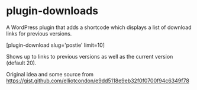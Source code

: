 # plugin-downloads
A WordPress plugin that adds a shortcode which displays a list of download links for previous versions.

[plugin-download slug='postie' limit=10]

Shows up to <limit> links to previous versions as well as the current version (default 20).

Original idea and some source from https://gist.github.com/elliotcondon/e9dd5118e9eb32f0f0700f94c6349f78